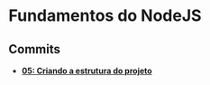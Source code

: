 # Fundamentos do NodeJS

## Commits

- **[05: Criando a estrutura do projeto](https://github.com/vinifraga/ignite/commit/973ba67bfc17912587faba70944154602e1660d3)**